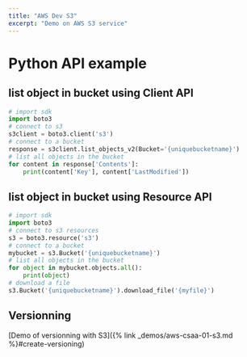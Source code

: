 ```yaml
---
title: "AWS Dev S3"
excerpt: "Demo on AWS S3 service"
---
```


# Python API example

## list object in bucket using Client API

```python
# import sdk
import boto3
# connect to s3
s3client = boto3.client('s3')
# connect to a bucket
response = s3client.list_objects_v2(Bucket='{uniquebucketname}')
# list all objects in the bucket
for content in response['Contents']:
    print(content['Key'], content['LastModified'])
```

## list object in bucket using Resource API

```python
# import sdk
import boto3
# connect to s3 resources
s3 = boto3.resource('s3')
# connect to a bucket
mybucket = s3.Bucket('{uniquebucketname}')
# list all objects in the bucket
for object in mybucket.objects.all():
    print(object)
# download a file
s3.Bucket('{uniquebucketname}').download_file('{myfile}')
```

## Versionning

[Demo of versionning with S3]({% link _demos/aws-csaa-01-s3.md %}#create-versioning)